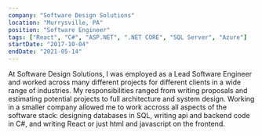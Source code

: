 ```yaml
---
company: "Software Design Solutions"
location: "Murrysville, PA"
position: "Software Engineer"
tags: ["React", "C#", "ASP.NET", ".NET CORE", "SQL Server", "Azure"]
startDate: "2017-10-04"
endDate: "2021-05-14"
---
```


At Software Design Solutions, I was employed as a Lead Software Engineer and worked across many different projects for different clients in a wide range of industries. My responsibilities ranged from writing proposals and estimating potential projects to full architecture and system design. Working in a smaller company allowed me to work accross all aspects of the software stack: designing databases in SQL, writing api and backend code in C#, and writing React or just html and javascript on the frontend.
